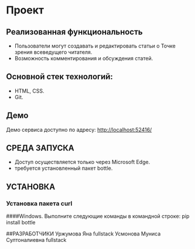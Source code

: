 # Проект

## Реализованная функциональность
- Пользователи могут создавать и редактировать статьи о Точке зрения всеведущего читателя.
- Возможность комментирования и обсуждения статей.

## Основной стек технологий:
- HTML, CSS.
- Git.

## Демо
Демо сервиса доступно по адресу: [http://localhost:52416/](http://localhost:52416/)

## СРЕДА ЗАПУСКА
- Доступ осуществляется только через Microsoft Edge.
- требуется установленный пакет bottle.

## УСТАНОВКА

### Установка пакета curl
####Windows.
Выполните следующие команды в командной строке:
pip install bottle

##РАЗРАБОТЧИКИ
Уржумова Яна fullstack
Усмонова Муниса Султоналиевна fullstack
